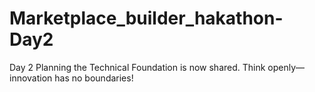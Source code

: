# Marketplace_builder_hakathon-Day2
Day 2 Planning the Technical Foundation is now shared. Think openly—innovation has no boundaries!

